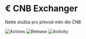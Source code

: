 # € CNB Exchanger
Nette služba pro převod měn dle ČNB

![Actions](https://github.com/liquiddesign/cnb-exchanger/actions/workflows/php.yml/badge.svg)
![Release](https://img.shields.io/github/v/tag/liquiddesign/cnb-exchanger)
![Activity](https://img.shields.io/github/last-commit/liquiddesign/datalist)